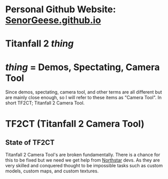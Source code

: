 # Personal Github Website: [SenorGeese.github.io](SenorGeese.github.io)

# Titanfall 2 *thing*
# *thing* = Demos, Spectating, Camera Tool

Since demos, spectating, camera tool, and other terms are all different but are mainly close enough, so I will refer to these items as "Camera Tool". In short TF2CT; Titanfall 2 Camera Tool.

# TF2CT (Titanfall 2 Camera Tool)

## State of TF2CT
Titanfall 2 Camera Tool's are broken fundamentally. There is a chance for this to be fixed but we need we get help from [Northstar](northstar.tf) devs. As they are very skilled and conquered thought to be impossible tasks such as custom models, custom maps, and custom textures.

